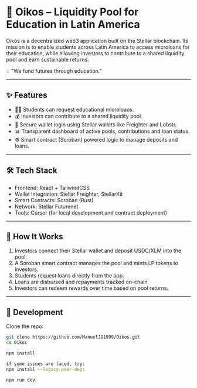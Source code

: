 # 🌱 Oikos – Liquidity Pool for Education in Latin America

Oikos is a decentralized web3 application built on the Stellar blockchain. Its mission is to enable students across Latin America to access microloans for their education, while allowing investors to contribute to a shared liquidity pool and earn sustainable returns.

💡 "We fund futures through education."

---

## ✨ Features

- 🧑‍🎓 Students can request educational microloans.
- 💰 Investors can contribute to a shared liquidity pool.
- 🔐 Secure wallet login using Stellar wallets like Freighter and Lobstr.
- 📊 Transparent dashboard of active pools, contributions and loan status.
- ⚙️ Smart contract (Soroban) powered logic to manage deposits and loans.

---

## 🛠️ Tech Stack

- Frontend: React + TailwindCSS
- Wallet Integration: Stellar Freighter, StellarKit
- Smart Contracts: Soroban (Rust)
- Network: Stellar Futurenet
- Tools: Cursor (for local development and contract deployment)

---

## 🚀 How It Works

1. Investors connect their Stellar wallet and deposit USDC/XLM into the pool.
2. A Soroban smart contract manages the pool and mints LP tokens to investors.
3. Students request loans directly from the app.
4. Loans are disbursed and repayments tracked on-chain.
5. Investors can redeem rewards over time based on pool returns.

---

## 🔧 Development

Clone the repo:

```bash
git clone https://github.com/ManuelJG1999/Oikos.git
cd Oikos

npm install

if some issues are faced, try:
npm install --legacy-peer-deps

npm run dev

